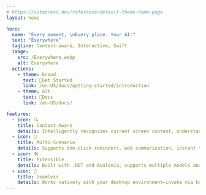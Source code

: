 ```yaml
---
# https://vitepress.dev/reference/default-theme-home-page
layout: home

hero:
  name: "Every moment, \nEvery place. Your AI:"
  text: "Everywhere"
  tagline: Context-aware, Interactive, Swift
  image:
    src: /Everywhere.webp
    alt: Everywhere
  actions:
    - theme: brand
      text: 🚀Get Started
      link: /en-US/docs/getting-started/introduction
    - theme: alt
      text: 📄Docs
      link: /en-US/docs/

features:
  - icon: 🔍
    title: Context-Aware
    details: Intelligently recognizes current screen content, understands app scenarios, and responds instantly.
  - icon: 🧰
    title: Multi-Scenario
    details: Supports one-click reminders, web summarization, instant translation, and email polishing with rich AI features.
  - icon: 🛠️
    title: Extensible
    details: Built with .NET and Avalonia, supports multiple models and MCP tools.
  - icon: 🫠
    title: Seamless
    details: Works natively with your desktop environment—invoke via keyboard shortcuts and interact without switching apps.
---
```


<style>
:root {
  --vp-home-hero-name-color: var(--vp-home-hero-name-color);
  --vp-home-hero-image-background-image: -webkit-linear-gradient(120deg, #9955E9, #7CBDED);
  --vp-home-hero-image-filter: blur(60px);
}
div.VPHomeHero span.text {
  background: -webkit-linear-gradient(120deg, #9955E9, #7CBDED);
  -webkit-background-clip: text;
  color: transparent;
}
</style>

<HomeDevelopers/>

<script lang="ts" setup>
  import HomeDevelopers from "/.vitepress/components/Home/HomeDevelopers.vue";
</script>